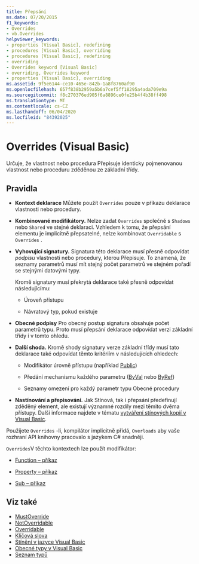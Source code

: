 ```yaml
---
title: Přepsání
ms.date: 07/20/2015
f1_keywords:
- Overrides
- vb.Overrides
helpviewer_keywords:
- properties [Visual Basic], redefining
- procedures [Visual Basic], overriding
- procedures [Visual Basic], redefining
- overriding
- Overrides keyword [Visual Basic]
- overriding, Overrides keyword
- properties [Visual Basic], overriding
ms.assetid: 9f5e6144-ce10-465e-842b-1a8f8760af90
ms.openlocfilehash: 657f838b2959a5b6a7cef5ff18295a4ada709e9a
ms.sourcegitcommit: f8c270376ed905f6a8896ce0fe25b4f4b38ff498
ms.translationtype: MT
ms.contentlocale: cs-CZ
ms.lasthandoff: 06/04/2020
ms.locfileid: "84392025"
---
```

# <a name="overrides-visual-basic"></a>Overrides (Visual Basic)

Určuje, že vlastnost nebo procedura Přepisuje identicky pojmenovanou vlastnost nebo proceduru zděděnou ze základní třídy.

## <a name="rules"></a>Pravidla

- **Kontext deklarace** Můžete použít `Overrides` pouze v příkazu deklarace vlastnosti nebo procedury.

- **Kombinované modifikátory.** Nelze zadat `Overrides` společně s `Shadows` nebo `Shared` ve stejné deklaraci. Vzhledem k tomu, že přepsání elementu je implicitně přepsatelné, nelze kombinovat `Overridable` s `Overrides` .

- **Vyhovující signatury.** Signatura této deklarace musí přesně odpovídat *podpisu* vlastnosti nebo procedury, kterou Přepisuje. To znamená, že seznamy parametrů musí mít stejný počet parametrů ve stejném pořadí se stejnými datovými typy.

  Kromě signatury musí překrytá deklarace také přesně odpovídat následujícímu:

  - Úroveň přístupu

  - Návratový typ, pokud existuje

- **Obecné podpisy** Pro obecný postup signatura obsahuje počet parametrů typu. Proto musí přepsání deklarace odpovídat verzi základní třídy i v tomto ohledu.

- **Další shoda.** Kromě shody signatury verze základní třídy musí tato deklarace také odpovídat těmto kritériím v následujících ohledech:

  - Modifikátor úrovně přístupu (například [Public](public.md))

  - Předání mechanismu každého parametru ([ByVal](byval.md) nebo [ByRef](byref.md))

  - Seznamy omezení pro každý parametr typu Obecné procedury

- **Nastínování a přepisování.** Jak Stínová, tak i přepsání předefinují zděděný element, ale existují významné rozdíly mezi těmito dvěma přístupy. Další informace najdete v tématu [vytváření stínových kopií v Visual Basic](../../programming-guide/language-features/declared-elements/shadowing.md).

Použijete `Overrides` -li, kompilátor implicitně přidá, `Overloads` aby vaše rozhraní API knihovny pracovalo s jazykem C# snadněji.

`Overrides`V těchto kontextech lze použít modifikátor:

- [Function – příkaz](../statements/function-statement.md)

- [Property – příkaz](../statements/property-statement.md)

- [Sub – příkaz](../statements/sub-statement.md)

## <a name="see-also"></a>Viz také

- [MustOverride](mustoverride.md)
- [NotOverridable](notoverridable.md)
- [Overridable](overridable.md)
- [Klíčová slova](../keywords/index.md)
- [Stínění v jazyce Visual Basic](../../programming-guide/language-features/declared-elements/shadowing.md)
- [Obecné typy v Visual Basic](../../programming-guide/language-features/data-types/generic-types.md)
- [Seznam typů](../statements/type-list.md)

